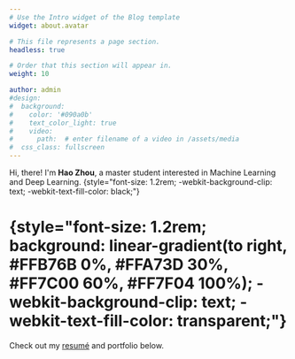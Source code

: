 ```yaml
---
# Use the Intro widget of the Blog template
widget: about.avatar

# This file represents a page section.
headless: true

# Order that this section will appear in.
weight: 10

author: admin
#design:
#  background:
#    color: '#090a0b'
#    text_color_light: true
#    video:
#      path:  # enter filename of a video in /assets/media
#  css_class: fullscreen
---
```


Hi, there! I'm **Hao Zhou**, a master student interested in Machine Learning and Deep Learning.
{style="font-size: 1.2rem; -webkit-background-clip: text; -webkit-text-fill-color: black;"}
# {style="font-size: 1.2rem; background: linear-gradient(to right, #FFB76B 0%, #FFA73D 30%, #FF7C00 60%, #FF7F04 100%); -webkit-background-clip: text; -webkit-text-fill-color: transparent;"}

Check out my [resumé](/starter-hugo-portfolio-theme/about/) and portfolio below.
